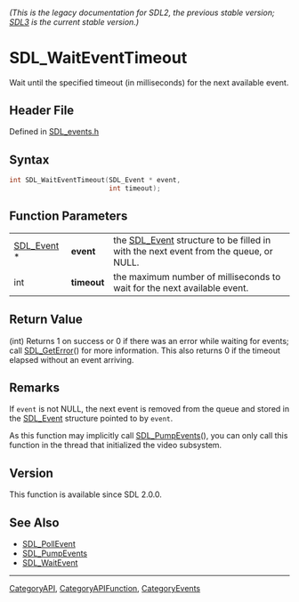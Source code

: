 ###### (This is the legacy documentation for SDL2, the previous stable version; [SDL3](https://wiki.libsdl.org/SDL3/) is the current stable version.)
# SDL_WaitEventTimeout

Wait until the specified timeout (in milliseconds) for the next available event.

## Header File

Defined in [SDL_events.h](https://github.com/libsdl-org/SDL/blob/SDL2/include/SDL_events.h)

## Syntax

```c
int SDL_WaitEventTimeout(SDL_Event * event,
                         int timeout);
```

## Function Parameters

|                          |             |                                                                                                   |
| ------------------------ | ----------- | ------------------------------------------------------------------------------------------------- |
| [SDL_Event](SDL_Event) * | **event**   | the [SDL_Event](SDL_Event) structure to be filled in with the next event from the queue, or NULL. |
| int                      | **timeout** | the maximum number of milliseconds to wait for the next available event.                          |

## Return Value

(int) Returns 1 on success or 0 if there was an error while waiting for
events; call [SDL_GetError](SDL_GetError)() for more information. This also
returns 0 if the timeout elapsed without an event arriving.

## Remarks

If `event` is not NULL, the next event is removed from the queue and stored
in the [SDL_Event](SDL_Event) structure pointed to by `event`.

As this function may implicitly call [SDL_PumpEvents](SDL_PumpEvents)(),
you can only call this function in the thread that initialized the video
subsystem.

## Version

This function is available since SDL 2.0.0.

## See Also

- [SDL_PollEvent](SDL_PollEvent)
- [SDL_PumpEvents](SDL_PumpEvents)
- [SDL_WaitEvent](SDL_WaitEvent)

----
[CategoryAPI](CategoryAPI), [CategoryAPIFunction](CategoryAPIFunction), [CategoryEvents](CategoryEvents)

